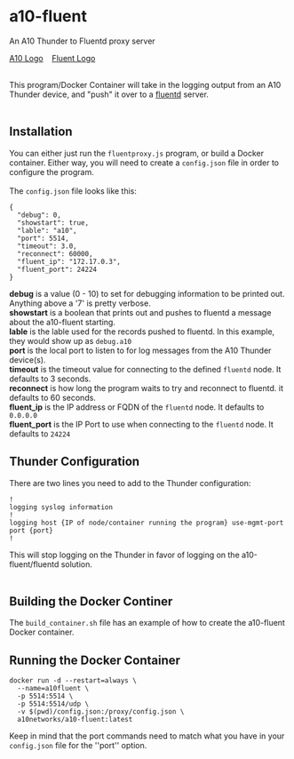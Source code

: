# a10-fluent
An A10 Thunder to Fluentd proxy server

[A10 Logo](a10-logo-blue.png)&nbsp;&nbsp;&nbsp;&nbsp;[Fluent Logo](fluent.png)<br>
<br>

This program/Docker Container will take in the logging output from an A10 Thunder device, and "push" it over to a [fluentd](https://www.fluentd.org/) server.<br>
<br>

## Installation
You can either just run the ``fluentproxy.js`` program, or build a Docker container.  Either way, you will need to create a ``config.json`` file in order to configure the program.<br>
<br>
The ``config.json`` file looks like this:

```
{
  "debug": 0,
  "showstart": true,
  "lable": "a10",
  "port": 5514,
  "timeout": 3.0,
  "reconnect": 60000,
  "fluent_ip": "172.17.0.3",
  "fluent_port": 24224
}
```

**debug** is a value (0 - 10) to set for debugging information to be printed out. Anything above a '7' is pretty verbose.<br>
**showstart** is a boolean that prints out and pushes to fluentd a message about the a10-fluent starting.<br>
**lable** is the lable used for the records pushed to fluentd.  In this example, they would show up as ``debug.a10``<br>
**port** is the local port to listen to for log messages from the A10 Thunder device(s).<br>
**timeout** is the timeout value for connecting to the defined ``fluentd`` node. It defaults to 3 seconds.<br>
**reconnect** is how long the program waits to try and reconnect to fluentd. it defaults to 60 seconds.<br>
**fluent_ip** is the IP address or FQDN of the ``fluentd`` node. It defaults to ``0.0.0.0``<br>
**fluent_port** is the IP Port to use when connecting to the ``fluentd`` node. It defaults to ``24224``<br>

## Thunder Configuration
There are two lines you need to add to the Thunder configuration:

```
!
logging syslog information
!
logging host {IP of node/container running the program} use-mgmt-port port {port}
!
```

This will stop logging on the Thunder in favor of logging on the a10-fluent/fluentd solution.<br>
<br>

## Building the Docker Continer
The ``build_container.sh`` file has an example of how to create the a10-fluent Docker container.<br>

## Running the Docker Container

```
docker run -d --restart=always \
  --name=a10fluent \
  -p 5514:5514 \
  -p 5514:5514/udp \
  -v $(pwd)/config.json:/proxy/config.json \
  a10networks/a10-fluent:latest
```

Keep in mind that the port commands need to match what you have in your ``config.json`` file for the ''port'' option.<br>
<br>

